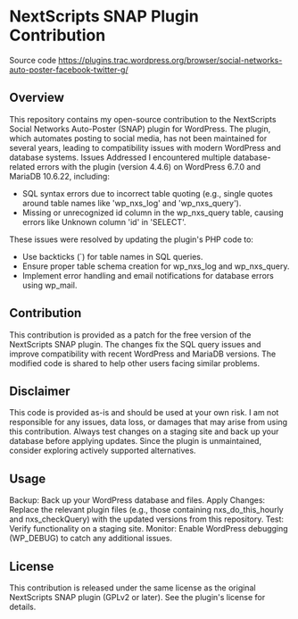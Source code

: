 

# NextScripts SNAP Plugin Contribution
Source code https://plugins.trac.wordpress.org/browser/social-networks-auto-poster-facebook-twitter-g/
## Overview
This repository contains my open-source contribution to the NextScripts Social Networks Auto-Poster (SNAP) plugin for WordPress. The plugin, which automates posting to social media, has not been maintained for several years, leading to compatibility issues with modern WordPress and database systems.
Issues Addressed
I encountered multiple database-related errors with the plugin (version 4.4.6) on WordPress 6.7.0 and MariaDB 10.6.22, including:

- SQL syntax errors due to incorrect table quoting (e.g., single quotes around table names like 'wp_nxs_log' and 'wp_nxs_query').
- Missing or unrecognized id column in the wp_nxs_query table, causing errors like Unknown column 'id' in 'SELECT'.

These issues were resolved by updating the plugin's PHP code to:

- Use backticks (`) for table names in SQL queries.
- Ensure proper table schema creation for wp_nxs_log and wp_nxs_query.
- Implement error handling and email notifications for database errors using wp_mail.


## Contribution
This contribution is provided as a patch for the free version of the NextScripts SNAP plugin. The changes fix the SQL query issues and improve compatibility with recent WordPress and MariaDB versions. The modified code is shared to help other users facing similar problems.

## Disclaimer
This code is provided as-is and should be used at your own risk. I am not responsible for any issues, data loss, or damages that may arise from using this contribution. Always test changes on a staging site and back up your database before applying updates. Since the plugin is unmaintained, consider exploring actively supported alternatives.

## Usage

Backup: Back up your WordPress database and files.
Apply Changes: Replace the relevant plugin files (e.g., those containing nxs_do_this_hourly and nxs_checkQuery) with the updated versions from this repository.
Test: Verify functionality on a staging site.
Monitor: Enable WordPress debugging (WP_DEBUG) to catch any additional issues.

## License
This contribution is released under the same license as the original NextScripts SNAP plugin (GPLv2 or later). See the plugin's license for details.
